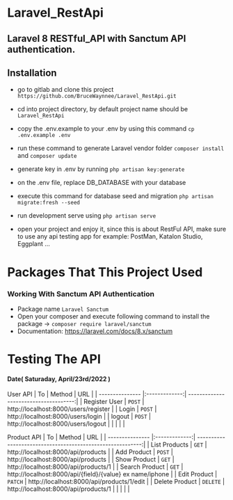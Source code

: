 # Laravel_RestApi
Laravel 8 RESTful_API with Sanctum API authentication.
---

## Installation
- go to gitlab and clone this project ``` https://github.com/BruceWaynnee/Laravel_RestApi.git ```
- cd into project directory, by default project name should be ``` Laravel_RestApi ```
- copy the .env.example to your .env by using this command ``` cp .env.example .env ```
- run these command to generate Laravel vendor folder ``` composer install ``` and ``` composer update ```

- generate key in .env by running ``` php artisan key:generate ```
- on the .env file, replace DB_DATABASE with your database
- execute this command for database seed and migration ``` php artisan migrate:fresh --seed ```
- run development serve using ``` php artisan serve ```
- open your project and enjoy it, since this is about RestFul API, make sure to use any api testing app for example: PostMan, Katalon Studio, Eggplant ...

# Packages That This Project Used
### Working With Sanctum API Authentication
- Package name ``` Laravel Sanctum ```
- Open your composer and execute following command to install the package
    -> ``` composer require laravel/sanctum ```
- Documentation: https://laravel.com/docs/8.x/sanctum

### 

# Testing The API
#### Date( Saturaday, April/23rd/2022 )

User API
| To              | Method        | URL  								  |
| --------------- |:-------------:| -------------------------------------:|
| Register User   | ```POST```    | http://localhost:8000/users/register  |
| Login           | ```POST```    | http://localhost:8000/users/login     |
| logout          | ```POST```    | http://localhost:8000/users/logout    |
|                 |               |                                       |

Product API
| To              | Method        | URL  								                       |
| --------------- |:-------------:| ----------------------------------------------------------:|
| List Products   | ```GET```     | http://localhost:8000/api/products   		               |
| Add Product     | ```POST```    | http://localhost:8000/api/products   		               |
| Show Product    | ```GET```     | http://localhost:8000/api/products/1                       |
| Search Product  | ```GET```     | http://localhost:8000/api/{field}/{value} ex name/iphone   |
| Edit Product    | ```PATCH```   | http://localhost:8000/api/products/1/edit                  |
| Delete Product  | ```DELETE```  | http://localhost:8000/api/products/1                       |
|                 |               |                                                            |

